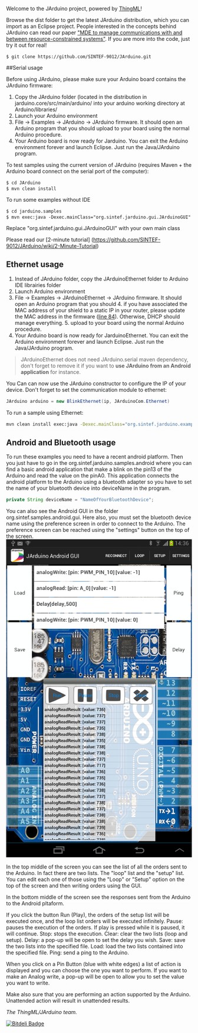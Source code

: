Welcome to the JArduino project, powered by [ThingML](http://www.Thingml.org)!

Browse the dist folder to get the latest JArduino distribution, which you can import as an Eclipse project. 
People interested in the concepts behind JArduino can read our paper ["MDE to manage communications with and between resource-constrained systems"](http://www.fleurey.com/franck/uploads/Main/Models2011a.pdf). 
If you are more into the code, just try it out for real!

	$ git clone https://github.com/SINTEF-9012/JArduino.git


##Serial usage

Before using JArduino, please make sure your Arduino board contains the JArduino firmware:

1. Copy the JArduino folder (located in the distribution in jarduino.core/src/main/arduino/ into your arduino working directory at Arduino/libraries/
2. Launch your Arduino environment
3. File -> Examples -> JArduino -> JArduino firmware. It should open an Arduino program that you should upload to your board using the normal Arduino procedure.
4. Your Arduino board is now ready for Jarduino. You can exit the Arduino environment forever and launch Eclipse. Just run the Java/JArduino program.

To test samples using the current version of JArduino (requires Maven + the Arduino board connect on the serial port of the computer):

	$ cd JArduino	
	$ mvn clean install
	
To run some examples without IDE
	
	$ cd jarduino.samples
	$ mvn exec:java -Dexec.mainClass="org.sintef.jarduino.gui.JArduinoGUI"
	
Replace "org.sintef.jarduino.gui.JArduinoGUI" with your own main class


Please read our [2-minute tutorial] (https://github.com/SINTEF-9012/JArduino/wiki/2-Minute-Tutorial)


## Ethernet usage

1. Instead of JArduino folder, copy the JArduinoEthernet folder to Arduino IDE librairies folder
2. Launch Arduino environment
3. File -> Examples -> JArduinoEthernet -> JArduino firmware. It should open an Arduino program that you should 
	4. if you have associated the MAC address of your shield to a static IP in your router, please update the MAC address in the firmware ([line 84](https://github.com/SINTEF-9012/JArduino/blob/master/jarduino.core/src/main/arduino/JArduinoEthernet/examples/JArduinoFirmware/JArduinoFirmware.ino#L84)). Otherwise, DHCP should manage everything.
	5. upload to your board using the normal Arduino procedure.
6. Your Arduino board is now ready for JarduinoEthernet. You can exit the Arduino environment forever and launch Eclipse. Just run the Java/JArduino program.

> JArduinoEthernet does not need  JArduino.serial maven dependency, don't forget to remove it if you want to **use JArduino from an Android application** for instance.

You Can can now use the JArduino constructor to configure the IP of your device. Don't forget to set the communication module to ethernet:

```java
JArduino arduino = new BlinkEthernet(ip, JArduinoCom.Ethernet)
```

To run a sample using Ethernet:

```bash
mvn clean install exec:java -Dexec.mainClass="org.sintef.jarduino.examples.basic.BlinkEthernet" -Dexec.args="<IP-address-of-Arduino-board>"
```

	    

## Android and Bluetooth usage

To run these examples you need to have a recent android platform.
Then you just have to go in the org.sintef.jarduino.samples.android where you can find a basic android application that make a blink on the pin13 of the Arduino and read the value on the pinA0.
This application connects the android platform to the Arduino using a bluetooth adapter so you have to set the name of your bluetooth device into deviceName in the program.
```java
private String deviceName = "NameOfYourBluetoothDevice";
```

You can also see the Android GUI in the folder org.sintef.samples.android.gui. Here also, you must set the bluetooth device name using the preference screen in order to connect to the Arduino. The preference screen can be reached using the "settings" button on the top of the screen.
![Android Arduino GUI](docs/pics/AndroidJarduinoGUI.png?raw=true "Android Arduino GUI")

In the top middle of the screen you can see the list of all the orders sent to the Arduino. In fact there are two lists. The "loop" list and the "setup" list. You can edit each one of those using the "Loop" or "Setup" option on the top of the screen and then writing orders using the GUI.

In the bottom middle of the screen see the responses sent from the Arduino to the Android pltaform.

If you click the button Run (Play), the orders of the setup list will be executed once, and the loop list orders will be executed infinitely.
Pause: pauses the execution of the orders. If play is pressed while it is paused, it will continue.
Stop: stops the execution.
Clear: clear the two lists (loop and setup).
Delay: a pop-up will be open to set the delay you wish.
Save: save the two lists into the specified file.
Load: load the two lists contained into the specified file.
Ping: send a ping to the Arduino.

When you click on a Pin Button (blue with white edges) a list of action is displayed and you can choose the one you want to perform.
If you want to make an Analog write, a pop-up will be open to allow you to set the value you want to write.

Make also sure that you are performing an action supported by the Arduino. Unattended action will result in unattended results.


_The ThingML/JArduino team._



[![Bitdeli Badge](https://d2weczhvl823v0.cloudfront.net/SINTEF-9012/jarduino/trend.png)](https://bitdeli.com/free "Bitdeli Badge")

